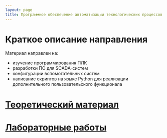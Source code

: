 ```yaml
---
layout: page
title: Программное обеспечение автоматизации технологических процессов и производств
---
```



# Краткое описание направления
Материал направлен на:
* изучение программирования ПЛК
* разработки ПО для SCADA-систем
* конфигурации вспомогательных систем
* написание скриптов на языке Python для реализации дополнительного пользовательского функционала


# [Теоретический материал]({{site.baseurl}}/atpp_programming/theory/)

# [Лабораторные работы]({{site.baseurl}}/atpp_programming/labs/)
